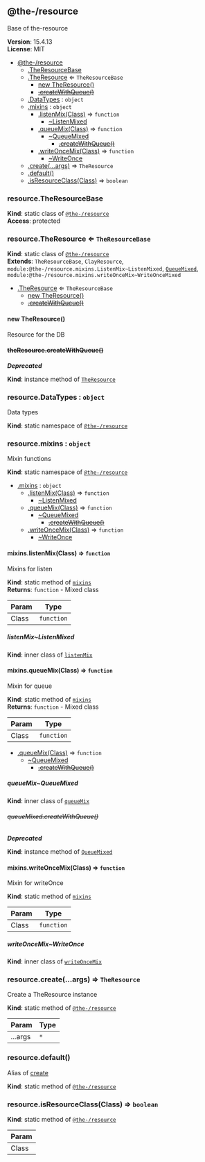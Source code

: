 <!--- Code generated by @the-/script-doc. DO NOT EDIT. -->

<a name="module_@the-/resource"></a>

## @the-/resource
Base of the-resource

**Version**: 15.4.13  
**License**: MIT  

* [@the-/resource](#module_@the-/resource)
    * [.TheResourceBase](#module_@the-/resource.TheResourceBase)
    * [.TheResource](#module_@the-/resource.TheResource) ⇐ <code>TheResourceBase</code>
        * [new TheResource()](#new_module_@the-/resource.TheResource_new)
        * ~~[.createWithQueue()](#module_@the-/resource.mixins.queueMix..QueueMixed+createWithQueue)~~
    * [.DataTypes](#module_@the-/resource.DataTypes) : <code>object</code>
    * [.mixins](#module_@the-/resource.mixins) : <code>object</code>
        * [.listenMix(Class)](#module_@the-/resource.mixins.listenMix) ⇒ <code>function</code>
            * [~ListenMixed](#module_@the-/resource.mixins.listenMix..ListenMixed)
        * [.queueMix(Class)](#module_@the-/resource.mixins.queueMix) ⇒ <code>function</code>
            * [~QueueMixed](#module_@the-/resource.mixins.queueMix..QueueMixed)
                * ~~[.createWithQueue()](#module_@the-/resource.mixins.queueMix..QueueMixed+createWithQueue)~~
        * [.writeOnceMix(Class)](#module_@the-/resource.mixins.writeOnceMix) ⇒ <code>function</code>
            * [~WriteOnce](#module_@the-/resource.mixins.writeOnceMix..WriteOnce)
    * [.create(...args)](#module_@the-/resource.create) ⇒ <code>TheResource</code>
    * [.default()](#module_@the-/resource.default)
    * [.isResourceClass(Class)](#module_@the-/resource.isResourceClass) ⇒ <code>boolean</code>

<a name="module_@the-/resource.TheResourceBase"></a>

### resource.TheResourceBase
**Kind**: static class of [<code>@the-/resource</code>](#module_@the-/resource)  
**Access**: protected  
<a name="module_@the-/resource.TheResource"></a>

### resource.TheResource ⇐ <code>TheResourceBase</code>
**Kind**: static class of [<code>@the-/resource</code>](#module_@the-/resource)  
**Extends**: <code>TheResourceBase</code>, <code>ClayResource</code>, <code>module:@the-/resource.mixins.ListenMix~ListenMixed</code>, [<code>QueueMixed</code>](#module_@the-/resource.mixins.queueMix..QueueMixed), <code>module:@the-/resource.mixins.writeOnceMix~WriteOnceMixed</code>  

* [.TheResource](#module_@the-/resource.TheResource) ⇐ <code>TheResourceBase</code>
    * [new TheResource()](#new_module_@the-/resource.TheResource_new)
    * ~~[.createWithQueue()](#module_@the-/resource.mixins.queueMix..QueueMixed+createWithQueue)~~

<a name="new_module_@the-/resource.TheResource_new"></a>

#### new TheResource()
Resource for the DB

<a name="module_@the-/resource.mixins.queueMix..QueueMixed+createWithQueue"></a>

#### ~~theResource.createWithQueue()~~
***Deprecated***

**Kind**: instance method of [<code>TheResource</code>](#module_@the-/resource.TheResource)  
<a name="module_@the-/resource.DataTypes"></a>

### resource.DataTypes : <code>object</code>
Data types

**Kind**: static namespace of [<code>@the-/resource</code>](#module_@the-/resource)  
<a name="module_@the-/resource.mixins"></a>

### resource.mixins : <code>object</code>
Mixin functions

**Kind**: static namespace of [<code>@the-/resource</code>](#module_@the-/resource)  

* [.mixins](#module_@the-/resource.mixins) : <code>object</code>
    * [.listenMix(Class)](#module_@the-/resource.mixins.listenMix) ⇒ <code>function</code>
        * [~ListenMixed](#module_@the-/resource.mixins.listenMix..ListenMixed)
    * [.queueMix(Class)](#module_@the-/resource.mixins.queueMix) ⇒ <code>function</code>
        * [~QueueMixed](#module_@the-/resource.mixins.queueMix..QueueMixed)
            * ~~[.createWithQueue()](#module_@the-/resource.mixins.queueMix..QueueMixed+createWithQueue)~~
    * [.writeOnceMix(Class)](#module_@the-/resource.mixins.writeOnceMix) ⇒ <code>function</code>
        * [~WriteOnce](#module_@the-/resource.mixins.writeOnceMix..WriteOnce)

<a name="module_@the-/resource.mixins.listenMix"></a>

#### mixins.listenMix(Class) ⇒ <code>function</code>
Mixins for listen

**Kind**: static method of [<code>mixins</code>](#module_@the-/resource.mixins)  
**Returns**: <code>function</code> - Mixed class  

| Param | Type |
| --- | --- |
| Class | <code>function</code> | 

<a name="module_@the-/resource.mixins.listenMix..ListenMixed"></a>

##### listenMix~ListenMixed
**Kind**: inner class of [<code>listenMix</code>](#module_@the-/resource.mixins.listenMix)  
<a name="module_@the-/resource.mixins.queueMix"></a>

#### mixins.queueMix(Class) ⇒ <code>function</code>
Mixin for queue

**Kind**: static method of [<code>mixins</code>](#module_@the-/resource.mixins)  
**Returns**: <code>function</code> - Mixed class  

| Param | Type |
| --- | --- |
| Class | <code>function</code> | 


* [.queueMix(Class)](#module_@the-/resource.mixins.queueMix) ⇒ <code>function</code>
    * [~QueueMixed](#module_@the-/resource.mixins.queueMix..QueueMixed)
        * ~~[.createWithQueue()](#module_@the-/resource.mixins.queueMix..QueueMixed+createWithQueue)~~

<a name="module_@the-/resource.mixins.queueMix..QueueMixed"></a>

##### queueMix~QueueMixed
**Kind**: inner class of [<code>queueMix</code>](#module_@the-/resource.mixins.queueMix)  
<a name="module_@the-/resource.mixins.queueMix..QueueMixed+createWithQueue"></a>

###### ~~queueMixed.createWithQueue()~~
***Deprecated***

**Kind**: instance method of [<code>QueueMixed</code>](#module_@the-/resource.mixins.queueMix..QueueMixed)  
<a name="module_@the-/resource.mixins.writeOnceMix"></a>

#### mixins.writeOnceMix(Class) ⇒ <code>function</code>
Mixin for writeOnce

**Kind**: static method of [<code>mixins</code>](#module_@the-/resource.mixins)  

| Param | Type |
| --- | --- |
| Class | <code>function</code> | 

<a name="module_@the-/resource.mixins.writeOnceMix..WriteOnce"></a>

##### writeOnceMix~WriteOnce
**Kind**: inner class of [<code>writeOnceMix</code>](#module_@the-/resource.mixins.writeOnceMix)  
<a name="module_@the-/resource.create"></a>

### resource.create(...args) ⇒ <code>TheResource</code>
Create a TheResource instance

**Kind**: static method of [<code>@the-/resource</code>](#module_@the-/resource)  

| Param | Type |
| --- | --- |
| ...args | <code>\*</code> | 

<a name="module_@the-/resource.default"></a>

### resource.default()
Alias of [create](#module_@the-/resource.create)

**Kind**: static method of [<code>@the-/resource</code>](#module_@the-/resource)  
<a name="module_@the-/resource.isResourceClass"></a>

### resource.isResourceClass(Class) ⇒ <code>boolean</code>
**Kind**: static method of [<code>@the-/resource</code>](#module_@the-/resource)  

| Param |
| --- |
| Class | 

